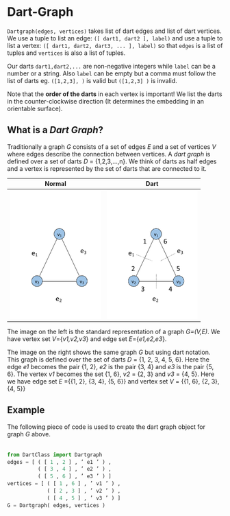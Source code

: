 # Dart-Graph

``Dartgraph(edges, vertices)`` takes list of dart edges and list of dart vertices.
We use a tuple to list an edge: ``([ dart1, dart2 ], label)``
and use a tuple to list a vertex: ``([ dart1, dart2, dart3, ... ], label)``
so that ``edges`` is a list of tuples and ``vertices`` is also a list of tuples.

Our darts ``dart1,dart2,...`` are non-negative integers while ``label`` can be a number or a string. Also ``label`` can be empty but a comma must follow the list of darts
eg. ``([1,2,3], )`` is valid but ``([1,2,3] )`` is invalid.

Note that the **order of the darts** in  each vertex is important! We list the darts in the counter-clockwise direction (It determines the embedding in an orientable surface).


## What is a *Dart Graph*?

Traditionally a graph *G* consists of a set of edges *E* and a set of vertices *V*
where edges describe the connection between vertices.
A *dart graph* is defined over a set of darts *D* = {1,2,3,...,n}.
We think of darts as half edges and a vertex is represented by the set of darts that
are connected to it.

| Normal | Dart |
|---|---|
|<img src="images/graph3normal.png" alt="Normal Notation" height="300px"/>| <img src="images/graph3dart.png" alt="Dart Notation" height="300"/>|

The image on the left is the standard representation of a graph *G=(V,E)*.
We have vertex set *V*={*v1,v2,v3*} and edge set *E*={*e1,e2,e3*}.

The image on the right shows the same graph *G* but using dart notation.
This graph is defined over the set of darts *D* = {1, 2, 3, 4, 5, 6}.
Here the edge *e1* becomes the pair {1, 2}, *e2* is the pair {3, 4} and *e3* is the pair {5, 6}.
The vertex *v1* becomes the set {1, 6}, *v2* = {2, 3} and *v3* = {4, 5}. 
Here we have edge set *E* ={{1, 2}, {3, 4}, {5, 6}} and vertex set *V* = {{1, 6}, {2, 3}, {4, 5}}

## Example
The following piece of code is used to create the dart graph object for graph *G* above.
```python

from DartClass import Dartgraph
edges = [ ( [ 1 , 2 ] , ’ e1 ’ ) ,
          ( [ 3 , 4 ] , ’ e2 ’ ) ,
          ( [ 5 , 6 ] , ’ e3 ’ ) ]
vertices = [ ( [ 1 , 6 ] , ’ v1 ’ ) ,
             ( [ 2 , 3 ] , ’ v2 ’ ) ,
             ( [ 4 , 5 ] , ’ v3 ’ ) ]
G = Dartgraph( edges, vertices )
```



